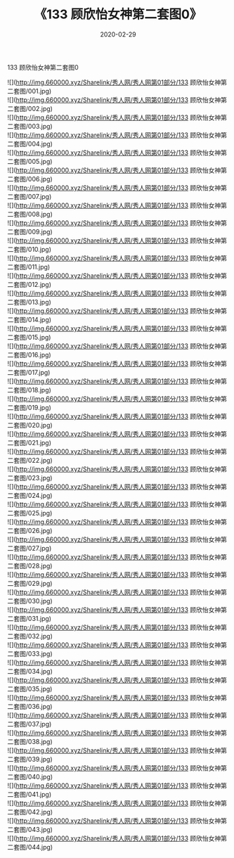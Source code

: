 ﻿---
layout: post
title:  《133 顾欣怡女神第二套图0》
date:   2020-02-29
img: http://img.660000.xyz/Sharelink/秀人网/秀人网第01部分/133 顾欣怡女神第二套图0/000.jpg
categories: [美女, 清纯, 唯美]
---

133 顾欣怡女神第二套图0

  ![](http://img.660000.xyz/Sharelink/秀人网/秀人网第01部分/133 顾欣怡女神第二套图/001.jpg) <br> ![](http://img.660000.xyz/Sharelink/秀人网/秀人网第01部分/133 顾欣怡女神第二套图/002.jpg) <br> ![](http://img.660000.xyz/Sharelink/秀人网/秀人网第01部分/133 顾欣怡女神第二套图/003.jpg) <br> ![](http://img.660000.xyz/Sharelink/秀人网/秀人网第01部分/133 顾欣怡女神第二套图/004.jpg) <br> ![](http://img.660000.xyz/Sharelink/秀人网/秀人网第01部分/133 顾欣怡女神第二套图/005.jpg) <br> ![](http://img.660000.xyz/Sharelink/秀人网/秀人网第01部分/133 顾欣怡女神第二套图/006.jpg) <br> ![](http://img.660000.xyz/Sharelink/秀人网/秀人网第01部分/133 顾欣怡女神第二套图/007.jpg) <br> ![](http://img.660000.xyz/Sharelink/秀人网/秀人网第01部分/133 顾欣怡女神第二套图/008.jpg) <br> ![](http://img.660000.xyz/Sharelink/秀人网/秀人网第01部分/133 顾欣怡女神第二套图/009.jpg) <br> ![](http://img.660000.xyz/Sharelink/秀人网/秀人网第01部分/133 顾欣怡女神第二套图/010.jpg) <br> ![](http://img.660000.xyz/Sharelink/秀人网/秀人网第01部分/133 顾欣怡女神第二套图/011.jpg) <br> ![](http://img.660000.xyz/Sharelink/秀人网/秀人网第01部分/133 顾欣怡女神第二套图/012.jpg) <br> ![](http://img.660000.xyz/Sharelink/秀人网/秀人网第01部分/133 顾欣怡女神第二套图/013.jpg) <br> ![](http://img.660000.xyz/Sharelink/秀人网/秀人网第01部分/133 顾欣怡女神第二套图/014.jpg) <br> ![](http://img.660000.xyz/Sharelink/秀人网/秀人网第01部分/133 顾欣怡女神第二套图/015.jpg) <br> ![](http://img.660000.xyz/Sharelink/秀人网/秀人网第01部分/133 顾欣怡女神第二套图/016.jpg) <br> ![](http://img.660000.xyz/Sharelink/秀人网/秀人网第01部分/133 顾欣怡女神第二套图/017.jpg) <br> ![](http://img.660000.xyz/Sharelink/秀人网/秀人网第01部分/133 顾欣怡女神第二套图/018.jpg) <br> ![](http://img.660000.xyz/Sharelink/秀人网/秀人网第01部分/133 顾欣怡女神第二套图/019.jpg) <br> ![](http://img.660000.xyz/Sharelink/秀人网/秀人网第01部分/133 顾欣怡女神第二套图/020.jpg) <br> ![](http://img.660000.xyz/Sharelink/秀人网/秀人网第01部分/133 顾欣怡女神第二套图/021.jpg) <br> ![](http://img.660000.xyz/Sharelink/秀人网/秀人网第01部分/133 顾欣怡女神第二套图/022.jpg) <br> ![](http://img.660000.xyz/Sharelink/秀人网/秀人网第01部分/133 顾欣怡女神第二套图/023.jpg) <br> ![](http://img.660000.xyz/Sharelink/秀人网/秀人网第01部分/133 顾欣怡女神第二套图/024.jpg) <br> ![](http://img.660000.xyz/Sharelink/秀人网/秀人网第01部分/133 顾欣怡女神第二套图/025.jpg) <br> ![](http://img.660000.xyz/Sharelink/秀人网/秀人网第01部分/133 顾欣怡女神第二套图/026.jpg) <br> ![](http://img.660000.xyz/Sharelink/秀人网/秀人网第01部分/133 顾欣怡女神第二套图/027.jpg) <br> ![](http://img.660000.xyz/Sharelink/秀人网/秀人网第01部分/133 顾欣怡女神第二套图/028.jpg) <br> ![](http://img.660000.xyz/Sharelink/秀人网/秀人网第01部分/133 顾欣怡女神第二套图/029.jpg) <br> ![](http://img.660000.xyz/Sharelink/秀人网/秀人网第01部分/133 顾欣怡女神第二套图/030.jpg) <br> ![](http://img.660000.xyz/Sharelink/秀人网/秀人网第01部分/133 顾欣怡女神第二套图/031.jpg) <br> ![](http://img.660000.xyz/Sharelink/秀人网/秀人网第01部分/133 顾欣怡女神第二套图/032.jpg) <br> ![](http://img.660000.xyz/Sharelink/秀人网/秀人网第01部分/133 顾欣怡女神第二套图/033.jpg) <br> ![](http://img.660000.xyz/Sharelink/秀人网/秀人网第01部分/133 顾欣怡女神第二套图/034.jpg) <br> ![](http://img.660000.xyz/Sharelink/秀人网/秀人网第01部分/133 顾欣怡女神第二套图/035.jpg) <br> ![](http://img.660000.xyz/Sharelink/秀人网/秀人网第01部分/133 顾欣怡女神第二套图/036.jpg) <br> ![](http://img.660000.xyz/Sharelink/秀人网/秀人网第01部分/133 顾欣怡女神第二套图/037.jpg) <br> ![](http://img.660000.xyz/Sharelink/秀人网/秀人网第01部分/133 顾欣怡女神第二套图/038.jpg) <br> ![](http://img.660000.xyz/Sharelink/秀人网/秀人网第01部分/133 顾欣怡女神第二套图/039.jpg) <br> ![](http://img.660000.xyz/Sharelink/秀人网/秀人网第01部分/133 顾欣怡女神第二套图/040.jpg) <br> ![](http://img.660000.xyz/Sharelink/秀人网/秀人网第01部分/133 顾欣怡女神第二套图/041.jpg) <br> ![](http://img.660000.xyz/Sharelink/秀人网/秀人网第01部分/133 顾欣怡女神第二套图/042.jpg) <br> ![](http://img.660000.xyz/Sharelink/秀人网/秀人网第01部分/133 顾欣怡女神第二套图/043.jpg) <br> ![](http://img.660000.xyz/Sharelink/秀人网/秀人网第01部分/133 顾欣怡女神第二套图/044.jpg) <br>